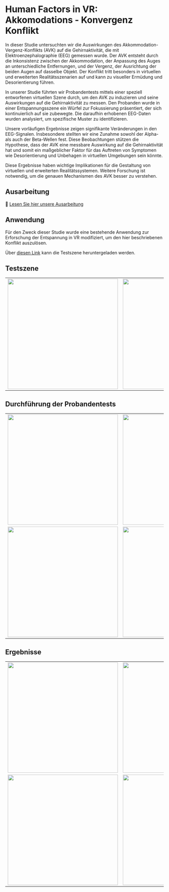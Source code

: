 # Human Factors in VR: Akkomodations - Konvergenz Konflikt

In dieser Studie untersuchten wir die Auswirkungen des Akkommodation-Vergenz-Konflikts (AVK) auf die Gehirnaktivität, die mit Elektroenzephalographie (EEG) gemessen wurde. Der AVK entsteht durch die Inkonsistenz zwischen der Akkommodation, der Anpassung des Auges an unterschiedliche Entfernungen, und der Vergenz, der Ausrichtung der beiden Augen auf dasselbe Objekt. Der Konflikt tritt besonders in virtuellen und erweiterten Realitätsszenarien auf und kann zu visueller Ermüdung und Desorientierung führen.

In unserer Studie führten wir Probandentests mittels einer speziell entworfenen virtuellen Szene durch, um den AVK zu induzieren und seine Auswirkungen auf die Gehirnaktivität zu messen. Den Probanden wurde in einer Entspannungsszene ein Würfel zur Fokussierung präsentiert, der sich kontinuierlich auf sie zubewegte. Die daraufhin erhobenen EEG-Daten wurden analysiert, um spezifische Muster zu identifizieren.

Unsere vorläufigen Ergebnisse zeigen signifikante Veränderungen in den EEG-Signalen. Insbesondere stellten wir eine Zunahme sowohl der Alpha- als auch der Beta-Wellen fest. Diese Beobachtungen stützen die Hypothese, dass der AVK eine messbare Auswirkung auf die Gehirnaktivität hat und somit ein maßgeblicher Faktor für das Auftreten von Symptomen wie Desorientierung und Unbehagen in virtuellen Umgebungen sein könnte.

Diese Ergebnisse haben wichtige Implikationen für die Gestaltung von virtuellen und erweiterten Realitätssystemen. Weitere Forschung ist notwendig, um die genauen Mechanismen des AVK besser zu verstehen.

## Ausarbeitung

📄 [Lesen Sie hier unsere Ausarbeitung](./ausarbeitung.pdf)


## Anwendung

Für den Zweck dieser Studie wurde eine bestehende Anwendung zur Erforschung der Entspannung in VR modifiziert, um den hier beschriebenen Konflikt auszulösen.

Über [diesen Link](https://github.com/athaeck/HuFacinExpertenTest) kann die Testszene heruntergeladen werden.

## Testszene

<table>
  <tr>
    <td>
      <img src="./assets/01.jpg" width="350" />
    </td>
    <td>
        <img src="./assets/00.jpg" width="350" />
    </td>
    <td>
        <img src="./assets/02.jpg" width="350" />
    </td>
  </tr>
</table>

## Durchführung der Probandentests

<table>
  <tr>
    <td>
      <img src="./assets/probandentest_00.jpg" width="350" />
    </td>
    <td>
        <img src="./assets/probandentest_01.jpg" width="350" />
    </td>
  </tr>
  <tr>
        <td>
      <img src="./assets/probandentest_02.jpg" width="350" />
    </td>
    <td>
        <img src="./assets/probandentest_03.jpg" width="350" />
    </td>
  </tr>
</table>

## Ergebnisse

<table>
  <tr>
    <td>
      <img src="./assets/Collection3DMapping.jpg" width="350" />
    </td>
    <td>
        <img src="./assets/probandThetaT8entest_01.jpg" width="350" />
    </td>
  </tr>
  <tr>
        <td>
      <img src="./assets/BetaT8.jpg" width="350" />
    </td>
    <td>
        <img src="./assets/Signifikanzen.jpg" width="350" />
    </td>
  </tr>
</table>
